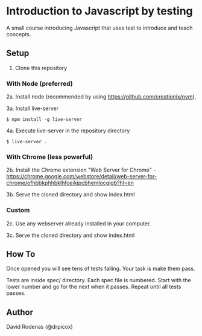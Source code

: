Introduction to Javascript by testing
=====================================

A small course introducing Javascript that uses test
to introduce and teach concepts.


Setup
-----

1. Clone this repository

### With Node (preferred)

2a. Install node (recommended by using https://github.com/creationix/nvm), 

3a. Install live-server

    $ npm install -g live-server

4a. Execute live-server in the repository directory

    $ live-server .


### With Chrome (less powerful)

2b. Install the Chrome extension "Web Server for Chrome"
    - https://chrome.google.com/webstore/detail/web-server-for-chrome/ofhbbkphhbklhfoeikjpcbhemlocgigb?hl=en

3b. Serve the cloned directory and show index.html


### Custom

2c. Use any webserver already installed in your computer.

3c. Serve the cloned directory and show index.html


How To
------

Once opened you will see tens of tests failing.
Your task is make them pass.

Tests are inside spec/ directory. 
Each spec file is numbered.
Start with the lower number and go for the next
when it passes. Repeat until all tests passes.

Author
------

David Rodenas (@drpicox)